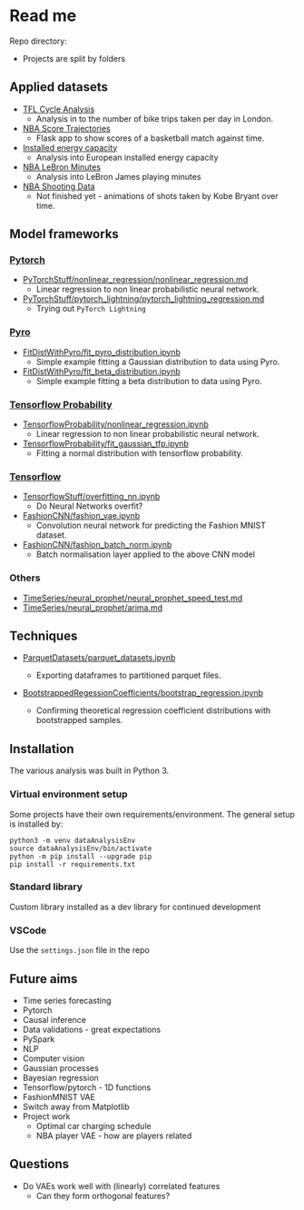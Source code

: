 # Read me

Repo directory:  
* Projects are split by folders

## Applied datasets
* [TFL Cycle Analysis](https://github.com/stanton119/data-analysis/tree/master/TFLCycles)
  * Analysis in to the number of bike trips taken per day in London.
* [NBA Score Trajectories](https://github.com/stanton119/nba-scores)
  * Flask app to show scores of a basketball match against time.
* [Installed energy capacity](https://github.com/stanton119/data-analysis/blob/master/EnergyCapacity/installed_energy_capacity.ipynb)
  * Analysis into European installed energy capacity
* [NBA LeBron Minutes](https://github.com/stanton119/data-analysis/tree/master/NBA/minutes_played/minutes_played.md)
  * Analysis into LeBron James playing minutes
* [NBA Shooting Data](https://github.com/stanton119/data-analysis/tree/master/NBA/NBAShotSelection)
  * Not finished yet - animations of shots taken by Kobe Bryant over time.

## Model frameworks
### [Pytorch](PyTorchStuff/)
* [PyTorchStuff/nonlinear_regression/nonlinear_regression.md](https://github.com/stanton119/data-analysis/blob/master/PyTorchStuff/nonlinear_regression/nonlinear_regression.md)
  * Linear regression to non linear probabilistic neural network.
* [PyTorchStuff/pytorch_lightning/pytorch_lightning_regression.md](https://github.com/stanton119/data-analysis/blob/master/PyTorchStuff/pytorch_lightning/pytorch_lightning_regression.md)
  * Trying out `PyTorch Lightning`

### [Pyro](FitDistWithPyro/)
* [FitDistWithPyro/fit_pyro_distribution.ipynb](https://github.com/stanton119/data-analysis/blob/master/FitDistWithPyro/fit_pyro_distribution.ipynb)
  * Simple example fitting a Gaussian distribution to data using Pyro.
* [FitDistWithPyro/fit_beta_distribution.ipynb](https://github.com/stanton119/data-analysis/blob/master/FitDistWithPyro/fit_beta_distribution.ipynb)
  * Simple example fitting a beta distribution to data using Pyro.

### [Tensorflow Probability](TensorflowProbability/)
* [TensorflowProbability/nonlinear_regression.ipynb](https://github.com/stanton119/data-analysis/blob/master/TensorflowProbability/nonlinear_regression.ipynb)
  * Linear regression to non linear probabilistic neural network.
* [TensorflowProbability/fit_gaussian_tfp.ipynb](https://github.com/stanton119/data-analysis/blob/master/TensorflowProbability/fit_gaussian_tfp.ipynb)
  * Fitting a normal distribution with tensorflow probability.

### [Tensorflow](TensorflowStuff/)
* [TensorflowStuff/overfitting_nn.ipynb](https://github.com/stanton119/data-analysis/blob/master/TensorflowStuff/overfitting_nn.ipynb)
  * Do Neural Networks overfit?
* [FashionCNN/fashion_vae.ipynb](https://github.com/stanton119/data-analysis/blob/master/FashionCNN/fashion_vae.ipynb)
  * Convolution neural network for predicting the Fashion MNIST dataset.
* [FashionCNN/fashion_batch_norm.ipynb](https://github.com/stanton119/data-analysis/blob/master/FashionCNN/fashion_batch_norm.ipynb)
  * Batch normalisation layer applied to the above CNN model

### Others
* [TimeSeries/neural_prophet/neural_prophet_speed_test.md](https://github.com/stanton119/data-analysis/blob/master/TimeSeries/neural_prophet/neural_prophet_speed_test.md)
* [TimeSeries/neural_prophet/arima.md](https://github.com/stanton119/data-analysis/blob/master/TimeSeries/neural_prophet/arima.md)

## Techniques
* [ParquetDatasets/parquet_datasets.ipynb](https://github.com/stanton119/data-analysis/blob/master/ParquetDatasets/parquet_datasets.ipynb)
  * Exporting dataframes to partitioned parquet files.

* [BootstrappedRegessionCoefficients/bootstrap_regression.ipynb](https://github.com/stanton119/data-analysis/blob/master/BootstrappedRegessionCoefficients/bootstrap_regression.ipynb)
  * Confirming theoretical regression coefficient distributions with bootstrapped samples.



## Installation
The various analysis was built in Python 3.

### Virtual environment setup
Some projects have their own requirements/environment. The general setup is installed by:

```
python3 -m venv dataAnalysisEnv
source dataAnalysisEnv/bin/activate
python -m pip install --upgrade pip
pip install -r requirements.txt
```

### Standard library
Custom library installed as a dev library for continued development

### VSCode
Use the `settings.json` file in the repo

## Future aims
* Time series forecasting
* Pytorch
* Causal inference
* Data validations - great expectations
* PySpark
* NLP
* Computer vision
* Gaussian processes
* Bayesian regression
* Tensorflow/pytorch - 1D functions
* FashionMNIST VAE
* Switch away from Matplotlib
* Project work
  * Optimal car charging schedule
  * NBA player VAE - how are players related

## Questions
* Do VAEs work well with (linearly) correlated features
  * Can they form orthogonal features?